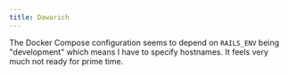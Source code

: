 ```yaml
---
title: Dawarich
---
```


The Docker Compose configuration seems to depend on  `RAILS_ENV` being "development" which means I have to specify hostnames. It feels very much not ready for prime time.
